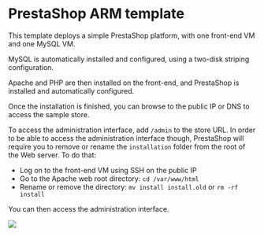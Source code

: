 # PrestaShop ARM template

This template deploys a simple PrestaShop platform, with one front-end VM and one MySQL VM.

MySQL is automatically installed and configured, using a two-disk striping configuration.

Apache and PHP are then installed on the front-end, and PrestaShop is installed and automatically configured.

Once the installation is finished, you can browse to the public IP or DNS to access the sample store.

To access the administration interface, add `/admin` to the store URL. In order to be able to access the administration interface though, PrestaShop will require you to remove or rename the `installation` folder from the root of the Web server. To do that:

- Log on to the front-end VM using SSH on the public IP
- Go to the Apache web root directory: `cd /var/www/html`
- Rename or remove the directory: `mv install install.old` or `rm -rf install` 

You can then access the administration interface.

<a href="https://portal.azure.com/#create/Microsoft.Template/uri/https%3A%2F%2Fraw.githubusercontent.com%2FQuetzacoalt91%2Fazure-quickstart-templates%2Fmaster%2Fprestashop%2Fazuredeploy.json" target="_blank">
    <img src="http://azuredeploy.net/deploybutton.png"/>
</a>
